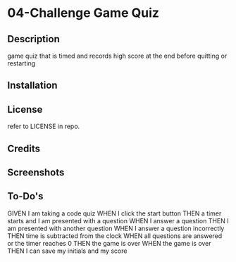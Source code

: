 # 04-Challenge Game Quiz 

## Description

game quiz that is timed and records high score at the end before quitting or restarting


## Installation



## License

refer to LICENSE in repo.


## Credits

    

## Screenshots



## To-Do's

GIVEN I am taking a code quiz
WHEN I click the start button
THEN a timer starts and I am presented with a question
WHEN I answer a question
THEN I am presented with another question
WHEN I answer a question incorrectly
THEN time is subtracted from the clock
WHEN all questions are answered or the timer reaches 0
THEN the game is over
WHEN the game is over
THEN I can save my initials and my score
